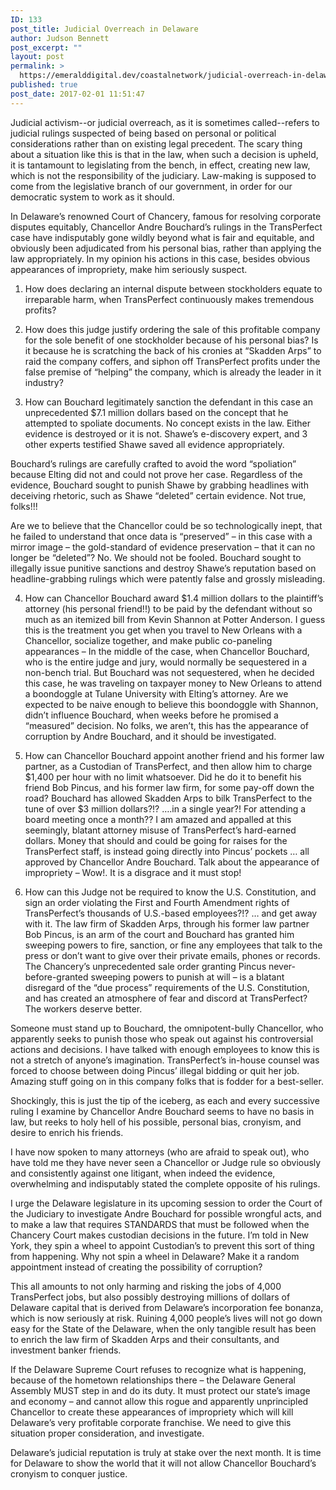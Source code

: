 ```yaml
---
ID: 133
post_title: Judicial Overreach in Delaware
author: Judson Bennett
post_excerpt: ""
layout: post
permalink: >
  https://emeralddigital.dev/coastalnetwork/judicial-overreach-in-delaware/
published: true
post_date: 2017-02-01 11:51:47
---
```

Judicial activism--or judicial overreach, as it is sometimes called--refers to judicial rulings suspected of being based on personal or political considerations rather than on existing legal precedent. The scary thing about a situation like this is that in the law, when such a decision is upheld, it is tantamount to legislating from the bench, in effect, creating new law, which is not the responsibility of the judiciary. Law-making is supposed to come from the legislative branch of our government, in order for our democratic system to work as it should.

In Delaware’s renowned Court of Chancery, famous for resolving corporate disputes equitably, Chancellor Andre Bouchard’s rulings in the TransPerfect case have indisputably gone wildly beyond what is fair and equitable, and obviously been adjudicated from his personal bias, rather than applying the law appropriately. In my opinion his actions in this case, besides obvious appearances of impropriety, make him seriously suspect.

1) How does declaring an internal dispute between stockholders equate to irreparable harm, when TransPerfect continuously makes tremendous profits?

2) How does this judge justify ordering the sale of this profitable company for the sole benefit of one stockholder because of his personal bias? Is it because he is scratching the back of his cronies at “Skadden Arps” to raid the company coffers, and siphon off TransPerfect profits under the false premise of “helping” the company, which is already the leader in it industry?

3) How can Bouchard legitimately sanction the defendant in this case an unprecedented $7.1 million dollars based on the concept that he attempted to spoliate documents. No concept exists in the law. Either evidence is destroyed or it is not. Shawe’s e-discovery expert, and 3 other experts testified Shawe saved all evidence appropriately.

Bouchard’s rulings are carefully crafted to avoid the word “spoliation” because Elting did not and could not prove her case. Regardless of the evidence, Bouchard sought to punish Shawe by grabbing headlines with deceiving rhetoric, such as Shawe “deleted” certain evidence. Not true, folks!!!

Are we to believe that the Chancellor could be so technologically inept, that he failed to understand that once data is “preserved” – in this case with a mirror image – the gold-standard of evidence preservation – that it can no longer be “deleted”? No. We should not be fooled. Bouchard sought to illegally issue punitive sanctions and destroy Shawe’s reputation based on headline-grabbing rulings which were patently false and grossly misleading.

4) How can Chancellor Bouchard award $1.4 million dollars to the plaintiff’s attorney (his personal friend!!) to be paid by the defendant without so much as an itemized bill from Kevin Shannon at Potter Anderson. I guess this is the treatment you get when you travel to New Orleans with a Chancellor, socialize together, and make public co-paneling appearances – In the middle of the case, when Chancellor Bouchard, who is the entire judge and jury, would normally be sequestered in a non-bench trial. But Bouchard was not sequestered, when he decided this case, he was traveling on taxpayer money to New Orleans to attend a boondoggle at Tulane University with Elting’s attorney. Are we expected to be naive enough to believe this boondoggle with Shannon, didn’t influence Bouchard, when weeks before he promised a “measured” decision. No folks, we aren’t, this has the appearance of corruption by Andre Bouchard, and it should be investigated.

5) How can Chancellor Bouchard appoint another friend and his former law partner, as a Custodian of TransPerfect, and then allow him to charge $1,400 per hour with no limit whatsoever. Did he do it to benefit his friend Bob Pincus, and his former law firm, for some pay-off down the road? Bouchard has allowed Skadden Arps to bilk TransPerfect to the tune of over $3 million dollars?!? ….in a single year?! For attending a board meeting once a month?? I am amazed and appalled at this seemingly, blatant attorney misuse of TransPerfect’s hard-earned dollars. Money that should and could be going for raises for the TransPerfect staff, is instead going directly into Pincus’ pockets … all approved by Chancellor Andre Bouchard. Talk about the appearance of impropriety – Wow!. It is a disgrace and it must stop!

6) How can this Judge not be required to know the U.S. Constitution, and sign an order violating the First and Fourth Amendment rights of TransPerfect’s thousands of U.S.-based employees?!? … and get away with it. The law firm of Skadden Arps, through his former law partner Bob Pincus, is an arm of the court and Bouchard has granted him sweeping powers to fire, sanction, or fine any employees that talk to the press or don’t want to give over their private emails, phones or records. The Chancery’s unprecedented sale order granting Pincus never-before-granted sweeping powers to punish at will – is a blatant disregard of the “due process” requirements of the U.S. Constitution, and has created an atmosphere of fear and discord at TransPerfect? The workers deserve better.

Someone must stand up to Bouchard, the omnipotent-bully Chancellor, who apparently seeks to punish those who speak out against his controversial actions and decisions. I have talked with enough employees to know this is not a stretch of anyone’s imagination. TransPerfect’s in-house counsel was forced to choose between doing Pincus’ illegal bidding or quit her job. Amazing stuff going on in this company folks that is fodder for a best-seller.

Shockingly, this is just the tip of the iceberg, as each and every successive ruling I examine by Chancellor Andre Bouchard seems to have no basis in law, but reeks to holy hell of his possible, personal bias, cronyism, and desire to enrich his friends.

I have now spoken to many attorneys (who are afraid to speak out), who have told me they have never seen a Chancellor or Judge rule so obviously and consistently against one litigant, when indeed the evidence, overwhelming and indisputably stated the complete opposite of his rulings.

I urge the Delaware legislature in its upcoming session to order the Court of the Judiciary to investigate Andre Bouchard for possible wrongful acts, and to make a law that requires STANDARDS that must be followed when the Chancery Court makes custodian decisions in the future. I’m told in New York, they spin a wheel to appoint Custodian’s to prevent this sort of thing from happening. Why not spin a wheel in Delaware? Make it a random appointment instead of creating the possibility of corruption?

This all amounts to not only harming and risking the jobs of 4,000 TransPerfect jobs, but also possibly destroying millions of dollars of Delaware capital that is derived from Delaware’s incorporation fee bonanza, which is now seriously at risk. Ruining 4,000 people’s lives will not go down easy for the State of the Delaware, when the only tangible result has been to enrich the law firm of Skadden Arps and their consultants, and investment banker friends.

If the Delaware Supreme Court refuses to recognize what is happening, because of the hometown relationships there – the Delaware General Assembly MUST step in and do its duty. It must protect our state’s image and economy – and cannot allow this rogue and apparently unprincipled Chancellor to create these appearances of impropriety which will kill Delaware’s very profitable corporate franchise. We need to give this situation proper consideration, and investigate.

Delaware’s judicial reputation is truly at stake over the next month. It is time for Delaware to show the world that it will not allow Chancellor Bouchard’s cronyism to conquer justice.